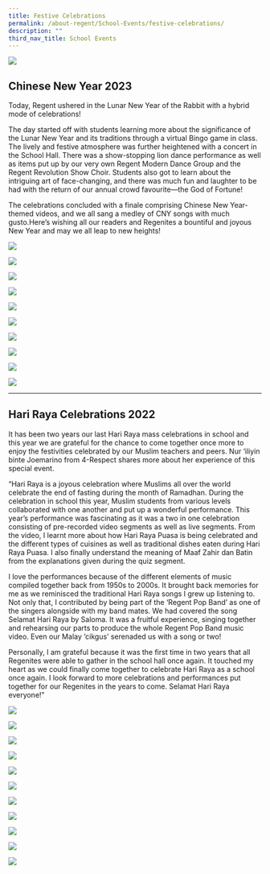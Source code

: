 ```yaml
---
title: Festive Celebrations
permalink: /about-regent/School-Events/festive-celebrations/
description: ""
third_nav_title: School Events
---
```

![](/images/Festive%20Celebrations.jpg)

## Chinese New Year 2023

Today, Regent ushered in the Lunar New Year of the Rabbit with a hybrid mode of celebrations!

The day started off with students learning more about the significance of the Lunar New Year and its traditions through a virtual Bingo game in class. The lively and festive atmosphere was further heightened with a concert in the School Hall. There was a show-stopping lion dance performance as well as items put up by our very own Regent Modern Dance Group and the Regent Revolution Show Choir. Students also got to learn about the intriguing art of face-changing, and there was much fun and laughter to be had with the return of our annual crowd favourite—the God of Fortune!

The celebrations concluded with a finale comprising Chinese New Year-themed videos, and we all sang a medley of CNY songs with much gusto.Here’s wishing all our readers and Regenites a bountiful and joyous New Year and may we all leap to new heights!

![](/images/CNY%202022%20Celebration/CNY_2023-1.jpeg)

![](/images/CNY%202022%20Celebration/CNY_2023-2.jpeg)

![](/images/CNY%202022%20Celebration/CNY_2023-3.jpeg)

![](/images/CNY%202022%20Celebration/CNY_2023-4.jpeg)

![](/images/CNY%202022%20Celebration/CNY_2023-5.jpeg)

![](/images/CNY%202022%20Celebration/CNY_2023-6.jpeg)

![](/images/CNY%202022%20Celebration/CNY_2023-7.jpeg)

![](/images/CNY%202022%20Celebration/CNY_2023-8.jpeg)

![](/images/CNY%202022%20Celebration/CNY_2023-9.jpeg)

![](/images/CNY%202022%20Celebration/CNY_2023-10.jpeg)

---

## Hari Raya Celebrations 2022

It has been two years our last Hari Raya mass celebrations in school and this year we are grateful for the chance to come together once more to enjoy the festivities celebrated by our Muslim teachers and peers. Nur ‘iliyin binte Joemarino from 4-Respect shares more about her experience of this special event.

“Hari Raya is a joyous celebration where Muslims all over the world celebrate the end of fasting during the month of Ramadhan. During the celebration in school this year, Muslim students from various levels collaborated with one another and put up a wonderful performance. This year’s performance was fascinating as it was a two in one celebration consisting of pre-recorded video segments as well as live segments. From the video, I learnt more about how Hari Raya Puasa is being celebrated and the different types of cuisines as well as traditional dishes eaten during Hari Raya Puasa. I also finally understand the meaning of Maaf Zahir dan Batin from the explanations given during the quiz segment.

I love the performances because of the different elements of music compiled together back from 1950s to 2000s. It brought back memories for me as we reminisced the traditional Hari Raya songs I grew up listening to. Not only that, I contributed by being part of the ‘Regent Pop Band’ as one of the singers alongside with my band mates. We had covered the song Selamat Hari Raya by Saloma. It was a fruitful experience, singing together and rehearsing our parts to produce the whole Regent Pop Band music video. Even our Malay ‘cikgus’ serenaded us with a song or two!

Personally, I am grateful because it was the first time in two years that all Regenites were able to gather in the school hall once again. It touched my heart as we could finally come together to celebrate Hari Raya as a school once again. I look forward to more celebrations and performances put together for our Regenites in the years to come. Selamat Hari Raya everyone!”

![](/images/Hari%20Raya%20Celebration%202022/HariRaya_2022-1.jpg)

![](/images/Hari%20Raya%20Celebration%202022/HariRaya_2022-2.jpg)

![](/images/Hari%20Raya%20Celebration%202022/HariRaya_2022-3.jpg)

![](/images/Hari%20Raya%20Celebration%202022/HariRaya_2022-4.png)

![](/images/Hari%20Raya%20Celebration%202022/HariRaya_2022-5.jpg)

![](/images/Hari%20Raya%20Celebration%202022/HariRaya_2022-6.jpg)

![](/images/Hari%20Raya%20Celebration%202022/HariRaya_2022-7.jpg)

![](/images/Hari%20Raya%20Celebration%202022/HariRaya_2022-8.png)

![](/images/Hari%20Raya%20Celebration%202022/HariRaya_2022-10.jpg)

![](/images/Hari%20Raya%20Celebration%202022/HariRaya_2022-11.png)

![](/images/Hari%20Raya%20Celebration%202022/HariRaya_2022-12.png)